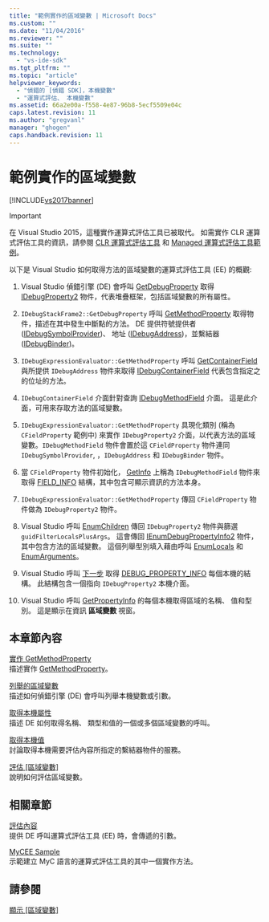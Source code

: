 ```yaml
---
title: "範例實作的區域變數 | Microsoft Docs"
ms.custom: ""
ms.date: "11/04/2016"
ms.reviewer: ""
ms.suite: ""
ms.technology: 
  - "vs-ide-sdk"
ms.tgt_pltfrm: ""
ms.topic: "article"
helpviewer_keywords: 
  - "偵錯的 [偵錯 SDK]，本機變數"
  - "運算式評估、 本機變數"
ms.assetid: 66a2e00a-f558-4e87-96b8-5ecf5509e04c
caps.latest.revision: 11
ms.author: "gregvanl"
manager: "ghogen"
caps.handback.revision: 11
---
```

# 範例實作的區域變數
[!INCLUDE[vs2017banner](../../code-quality/includes/vs2017banner.md)]

> [!IMPORTANT]
>  在 Visual Studio 2015，這種實作運算式評估工具已被取代。 如需實作 CLR 運算式評估工具的資訊，請參閱 [CLR 運算式評估工具](https://github.com/Microsoft/ConcordExtensibilitySamples/wiki/CLR-Expression-Evaluators) 和 [Managed 運算式評估工具範例](https://github.com/Microsoft/ConcordExtensibilitySamples/wiki/Managed-Expression-Evaluator-Sample)。  
  
 以下是 Visual Studio 如何取得方法的區域變數的運算式評估工具 \(EE\) 的概觀:  
  
1.  Visual Studio 偵錯引擎 \(DE\) 會呼叫 [GetDebugProperty](../../extensibility/debugger/reference/idebugstackframe2-getdebugproperty.md) 取得 [IDebugProperty2](../../extensibility/debugger/reference/idebugproperty2.md) 物件，代表堆疊框架，包括區域變數的所有屬性。  
  
2.  `IDebugStackFrame2::GetDebugProperty` 呼叫 [GetMethodProperty](../../extensibility/debugger/reference/idebugexpressionevaluator-getmethodproperty.md) 取得物件，描述在其中發生中斷點的方法。 DE 提供符號提供者 \([IDebugSymbolProvider](../../extensibility/debugger/reference/idebugsymbolprovider.md)\)、 地址 \([IDebugAddress](../../extensibility/debugger/reference/idebugaddress.md)\)，並繫結器 \([IDebugBinder](../../extensibility/debugger/reference/idebugbinder.md)\)。  
  
3.  `IDebugExpressionEvaluator::GetMethodProperty` 呼叫 [GetContainerField](../../extensibility/debugger/reference/idebugsymbolprovider-getcontainerfield.md) 與所提供 `IDebugAddress` 物件來取得 [IDebugContainerField](../../extensibility/debugger/reference/idebugcontainerfield.md) 代表包含指定之的位址的方法。  
  
4.  `IDebugContainerField` 介面針對查詢 [IDebugMethodField](../../extensibility/debugger/reference/idebugmethodfield.md) 介面。 這是此介面，可用來存取方法的區域變數。  
  
5.  `IDebugExpressionEvaluator::GetMethodProperty` 具現化類別 \(稱為 `CFieldProperty` 範例中\) 來實作 `IDebugProperty2` 介面，以代表方法的區域變數。`IDebugMethodField` 物件會置於這 `CFieldProperty` 物件連同 `IDebugSymbolProvider`, ，`IDebugAddress` 和 `IDebugBinder` 物件。  
  
6.  當 `CFieldProperty` 物件初始化， [GetInfo](../../extensibility/debugger/reference/idebugfield-getinfo.md) 上稱為 `IDebugMethodField` 物件來取得 [FIELD\_INFO](../../extensibility/debugger/reference/field-info.md) 結構，其中包含可顯示資訊的方法本身。  
  
7.  `IDebugExpressionEvaluator::GetMethodProperty` 傳回 `CFieldProperty` 物件做為 `IDebugProperty2` 物件。  
  
8.  Visual Studio 呼叫 [EnumChildren](../../extensibility/debugger/reference/idebugproperty2-enumchildren.md) 傳回 `IDebugProperty2` 物件與篩選 `guidFilterLocalsPlusArgs`。 這會傳回 [IEnumDebugPropertyInfo2](../../extensibility/debugger/reference/ienumdebugpropertyinfo2.md) 物件，其中包含方法的區域變數。 這個列舉型別填入藉由呼叫 [EnumLocals](../../extensibility/debugger/reference/idebugmethodfield-enumlocals.md) 和 [EnumArguments](../../extensibility/debugger/reference/idebugmethodfield-enumarguments.md)。  
  
9. Visual Studio 呼叫 [下一步](../../extensibility/debugger/reference/ienumdebugpropertyinfo2-next.md) 取得 [DEBUG\_PROPERTY\_INFO](../../extensibility/debugger/reference/debug-property-info.md) 每個本機的結構。 此結構包含一個指向 `IDebugProperty2` 本機介面。  
  
10. Visual Studio 呼叫 [GetPropertyInfo](../../extensibility/debugger/reference/idebugproperty2-getpropertyinfo.md) 的每個本機取得區域的名稱、 值和型別。 這是顯示在資訊 **區域變數** 視窗。  
  
## 本章節內容  
 [實作 GetMethodProperty](../../extensibility/debugger/implementing-getmethodproperty.md)  
 描述實作 [GetMethodProperty](../../extensibility/debugger/reference/idebugexpressionevaluator-getmethodproperty.md)。  
  
 [列舉的區域變數](../../extensibility/debugger/enumerating-locals.md)  
 描述如何偵錯引擎 \(DE\) 會呼叫列舉本機變數或引數。  
  
 [取得本機屬性](../../extensibility/debugger/getting-local-properties.md)  
 描述 DE 如何取得名稱、 類型和值的一個或多個區域變數的呼叫。  
  
 [取得本機值](../../extensibility/debugger/getting-local-values.md)  
 討論取得本機需要評估內容所指定的繫結器物件的服務。  
  
 [評估 \[區域變數\]](../../extensibility/debugger/evaluating-locals.md)  
 說明如何評估區域變數。  
  
## 相關章節  
 [評估內容](../../extensibility/debugger/evaluation-context.md)  
 提供 DE 呼叫運算式評估工具 \(EE\) 時，會傳遞的引數。  
  
 [MyCEE Sample](http://msdn.microsoft.com/zh-tw/624a018b-9179-402f-9d48-3aec87b48f4f)  
 示範建立 MyC 語言的運算式評估工具的其中一個實作方法。  
  
## 請參閱  
 [顯示 \[區域變數\]](../../extensibility/debugger/displaying-locals.md)